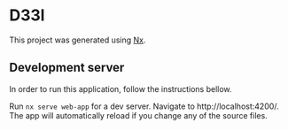 

# D33l

This project was generated using [Nx](https://nx.dev).

## Development server

In order to run this application, follow the instructions bellow.

Run `nx serve web-app` for a dev server. Navigate to http://localhost:4200/. The app will automatically reload if you change any of the source files.
